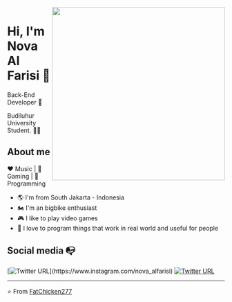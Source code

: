 <img align="right" width="400" height="400" src="https://instagram.fcgk13-1.fna.fbcdn.net/v/t51.2885-15/e35/s1080x1080/65491742_2362991187246819_5562166947935712732_n.jpg?_nc_ht=instagram.fcgk13-1.fna.fbcdn.net&_nc_cat=103&_nc_ohc=F9-31e-CU5AAX_KBfwy&oh=b12065bcc94f83cc68756bd2123ae689&oe=5F373B54">

# Hi, I'm Nova Al Farisi :chicken:

Back-End Developer :robot:

Budiluhur University Student. :man_technologist:

## About me 

:heart: Music | :black_heart: Gaming | :blue_heart: Programming

- :earth_americas: I'm from South Jakarta - Indonesia
- :motorcycle: I'm an bigbike enthusiast
- :video_game: I like to play video games
- :gem: I love to program things that work in real world and useful for people

## Social media :mailbox_with_no_mail:

[![Twitter URL](https://img.shields.io/twitter/url?color=%23fb3958&label=follow&logo=instagram&logoColor=%23fb3958&style=flat-square&url=https%3A%2F%2Fwww.instagram.com%2Falejorc_)](https://www.instagram.com/nova_alfarisi)
[![Twitter URL](https://img.shields.io/twitter/url?color=%230072b1&label=connect&logo=linkedin&logoColor=%230072b1&style=flat-square&url=https%3A%2F%2Fwww.linkedin.com%2Fin%2Falejandro-ramirez-ciceros%2F)](https://www.linkedin.com/in/nova-al-26a0b719b/)

---
⭐️ From [FatChicken277](https://github.com/FatChicken277)
